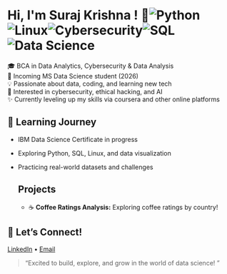 # Hi, I'm Suraj Krishna ! 👋![Python](https://img.shields.io/badge/Python-3776AB?style=for-the-badge&logo=python&logoColor=white)![Linux](https://img.shields.io/badge/Linux-FCC624?style=for-the-badge&logo=linux&logoColor=black)![Cybersecurity](https://img.shields.io/badge/Cybersecurity-2E3440?style=for-the-badge&logo=hackthebox&logoColor=green)![SQL](https://img.shields.io/badge/SQL-4479A1?style=for-the-badge&logo=postgresql&logoColor=white)![Data Science](https://img.shields.io/badge/Data_Science-FFA500?style=for-the-badge)

🎓 BCA in Data Analytics, Cybersecurity & Data Analysis  
🚀 Incoming MS Data Science student (2026)  
💡 Passionate about data, coding, and learning new tech  
🔐 Interested in cybersecurity, ethical hacking, and AI  
✨ Currently leveling up my skills via coursera and other online platforms

## 🌱 Learning Journey
- IBM Data Science Certificate in progress
- Exploring Python, SQL, Linux, and data visualization
- Practicing real-world datasets and challenges

   ## Projects

  - ☕️ **Coffee Ratings Analysis:** Exploring coffee ratings by country!
  


## 🤝 Let’s Connect!
[LinkedIn](https://www.linkedin.com/in/sooraj-krishna-629ab5226) • [Email](mailto:soorajkrishna110@gmail.com)

> “Excited to build, explore, and grow in the world of data science! ”
